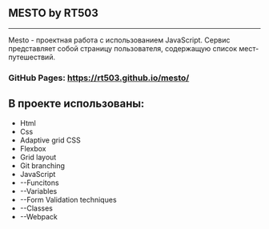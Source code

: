 ## MESTO by RT503
---
Mesto - проектная работа с использованием JavaScript. Сервис представляет собой страницу пользователя, содержащую список мест-путешествий.


### GitHub Pages: https://rt503.github.io/mesto/

## В проекте использованы: 

* Html
* Css
* Adaptive grid CSS
* Flexbox
* Grid layout
* Git branching
* JavaScript
* --Funcitons
* --Variables
* --Form Validation techniques
* --Classes
* --Webpack 
